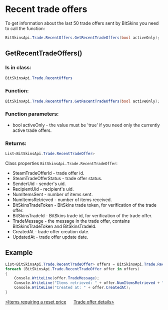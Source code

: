 ﻿# Recent trade offers

To get information about the last 50  trade offers sent by BitSkins you need to call the function:

```csharp
BitSkinsApi.Trade.RecentOffers.GetRecentTradeOffers(bool activeOnly);
```

## GetRecentTradeOffers()

### Is in class:

```csharp
BitSkinsApi.Trade.RecentOffers
```

### Function:

```csharp
BitSkinsApi.Trade.RecentOffers.GetRecentTradeOffers(bool activeOnly);
```

### Function parameters:
* bool activeOnly - the value must be 'true' if you need only the currently active trade offers.

### Returns:

```csharp
List<BitSkinsApi.Trade.RecentTradeOffer>
```

Class properties ```BitSkinsApi.Trade.RecentTradeOffer```:
* SteamTradeOfferId - trade offer id.
* SteamTradeOfferStatus - trade offer status.
* SenderUid - sender's uid.
* RecipientUid - recipient's uid.
* NumItemsSent - number of items sent.
* NumItemsRetrieved - number of items received.
* BitSkinsTradeToken - BitSkins trade token, for verification of the trade offer.
* BitSkinsTradeId - BitSkins trade id, for verification of the trade offer.
* TradeMessage - the message in the trade offer, contains BitSkinsTradeToken and BitSkinsTradeId.
* CreatedAt - trade offer creation date.
* UpdatedAt - trade offer update date.

## Example

```csharp
List<BitSkinsApi.Trade.RecentTradeOffer> offers = BitSkinsApi.Trade.RecentOffers.GetRecentTradeOffers(false);
foreach (BitSkinsApi.Trade.RecentTradeOffer offer in offers)
{
    Console.WriteLine(offer.TradeMessage);
    Console.WriteLine("Items retrieved: " + offer.NumItemsRetrieved + " Items sent: " + offer.NumItemsSent);
    Console.WriteLine("Created at: " + offer.CreatedAt);
}
```

[<Items requiring a reset price](https://github.com/Captious99/BitSkinsApi/blob/master/docs/eng/market/reset_price_items.md) &nbsp;&nbsp;&nbsp;&nbsp; [Trade offer details>](https://github.com/Captious99/BitSkinsApi/blob/master/docs/eng/trade/trade_details.md)